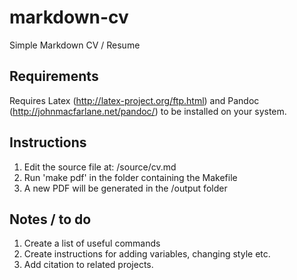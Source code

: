 markdown-cv
===========

Simple Markdown CV / Resume

## Requirements

Requires Latex (http://latex-project.org/ftp.html) and Pandoc (http://johnmacfarlane.net/pandoc/) to be installed on your system.

## Instructions

1. Edit the source file at: /source/cv.md
2. Run 'make pdf' in the folder containing the Makefile
3. A new PDF will be generated in the /output folder

## Notes / to do

1. Create a list of useful commands
2. Create instructions for adding variables, changing style etc.
3. Add citation to related projects.

